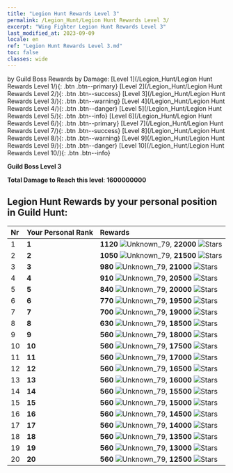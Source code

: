 ```yaml
---
title: "Legion Hunt Rewards Level 3"
permalink: /Legion_Hunt/Legion Hunt Rewards Level 3/
excerpt: "Wing Fighter Legion Hunt Rewards Level 3"
last_modified_at: 2023-09-09
locale: en
ref: "Legion Hunt Rewards Level 3.md"
toc: false
classes: wide
---
```


  by Guild Boss Rewards by Damage:   [Level 1](/Legion_Hunt/Legion Hunt Rewards Level 1/){: .btn .btn--primary}   [Level 2](/Legion_Hunt/Legion Hunt Rewards Level 2/){: .btn .btn--success}   [Level 3](/Legion_Hunt/Legion Hunt Rewards Level 3/){: .btn .btn--warning}   [Level 4](/Legion_Hunt/Legion Hunt Rewards Level 4/){: .btn .btn--danger}   [Level 5](/Legion_Hunt/Legion Hunt Rewards Level 5/){: .btn .btn--info}   [Level 6](/Legion_Hunt/Legion Hunt Rewards Level 6/){: .btn .btn--primary}   [Level 7](/Legion_Hunt/Legion Hunt Rewards Level 7/){: .btn .btn--success}   [Level 8](/Legion_Hunt/Legion Hunt Rewards Level 8/){: .btn .btn--warning}   [Level 9](/Legion_Hunt/Legion Hunt Rewards Level 9/){: .btn .btn--danger}   [Level 10](/Legion_Hunt/Legion Hunt Rewards Level 10/){: .btn .btn--info} 



  **Guild Boss Level 3**

 **Total Damage to Reach this level**: **1600000000**



## Legion Hunt Rewards by your personal position in Guild Hunt:

  |  Nr | Your Personal Rank | Rewards |
  |:----|:-------------------|:-------------|
 | 1 | **1** | **1120** ![Unknown_79](/images/item/jt_jd_img25_p.png),  **22000** ![Stars](/images/item/Stars_p.png) |
 | 2 | **2** | **1050** ![Unknown_79](/images/item/jt_jd_img25_p.png),  **21500** ![Stars](/images/item/Stars_p.png) |
 | 3 | **3** | **980** ![Unknown_79](/images/item/jt_jd_img25_p.png),  **21000** ![Stars](/images/item/Stars_p.png) |
 | 4 | **4** | **910** ![Unknown_79](/images/item/jt_jd_img25_p.png),  **20500** ![Stars](/images/item/Stars_p.png) |
 | 5 | **5** | **840** ![Unknown_79](/images/item/jt_jd_img25_p.png),  **20000** ![Stars](/images/item/Stars_p.png) |
 | 6 | **6** | **770** ![Unknown_79](/images/item/jt_jd_img25_p.png),  **19500** ![Stars](/images/item/Stars_p.png) |
 | 7 | **7** | **700** ![Unknown_79](/images/item/jt_jd_img25_p.png),  **19000** ![Stars](/images/item/Stars_p.png) |
 | 8 | **8** | **630** ![Unknown_79](/images/item/jt_jd_img25_p.png),  **18500** ![Stars](/images/item/Stars_p.png) |
 | 9 | **9** | **560** ![Unknown_79](/images/item/jt_jd_img25_p.png),  **18000** ![Stars](/images/item/Stars_p.png) |
 | 10 | **10** | **560** ![Unknown_79](/images/item/jt_jd_img25_p.png),  **17500** ![Stars](/images/item/Stars_p.png) |
 | 11 | **11** | **560** ![Unknown_79](/images/item/jt_jd_img25_p.png),  **17000** ![Stars](/images/item/Stars_p.png) |
 | 12 | **12** | **560** ![Unknown_79](/images/item/jt_jd_img25_p.png),  **16500** ![Stars](/images/item/Stars_p.png) |
 | 13 | **13** | **560** ![Unknown_79](/images/item/jt_jd_img25_p.png),  **16000** ![Stars](/images/item/Stars_p.png) |
 | 14 | **14** | **560** ![Unknown_79](/images/item/jt_jd_img25_p.png),  **15500** ![Stars](/images/item/Stars_p.png) |
 | 15 | **15** | **560** ![Unknown_79](/images/item/jt_jd_img25_p.png),  **15000** ![Stars](/images/item/Stars_p.png) |
 | 16 | **16** | **560** ![Unknown_79](/images/item/jt_jd_img25_p.png),  **14500** ![Stars](/images/item/Stars_p.png) |
 | 17 | **17** | **560** ![Unknown_79](/images/item/jt_jd_img25_p.png),  **14000** ![Stars](/images/item/Stars_p.png) |
 | 18 | **18** | **560** ![Unknown_79](/images/item/jt_jd_img25_p.png),  **13500** ![Stars](/images/item/Stars_p.png) |
 | 19 | **19** | **560** ![Unknown_79](/images/item/jt_jd_img25_p.png),  **13000** ![Stars](/images/item/Stars_p.png) |
 | 20 | **20** | **560** ![Unknown_79](/images/item/jt_jd_img25_p.png),  **12500** ![Stars](/images/item/Stars_p.png) |
